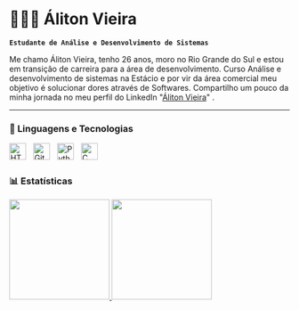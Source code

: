 # 👩🏻‍💻 Áliton Vieira

**`Estudante de Análise e Desenvolvimento de Sistemas`**

Me chamo Áliton Vieira, tenho 26 anos, moro no Rio Grande do Sul e estou em transição de carreira para a área de desenvolvimento. Curso Análise e desenvolvimento de sistemas na Estácio e por vir da área comercial meu objetivo é solucionar dores através de Softwares. Compartilho um pouco da minha jornada no meu perfil do LinkedIn "[Áliton Vieira](https://www.linkedin.com/in/aliton-vieira)" .

---

### 🤖 Linguagens e Tecnologias

<img 
    align="left" 
    alt="HTML"
    title="HTML" 
    width="30px" 
    style="padding-right: 10px;" 
    src="https://cdn.jsdelivr.net/gh/devicons/devicon@latest/icons/html5/html5-original.svg" 
/>
<img 
    align="left" 
    alt="Git" 
    title="Git"
    width="30px" 
    style="padding-right: 10px;" 
    src="https://cdn.jsdelivr.net/gh/devicons/devicon@latest/icons/git/git-original.svg" 
/>
<img 
    align="left" 
    alt="Python" 
    title="Python"
    width="30px" 
    style="padding-right: 10px;" 
    src="https://cdn.jsdelivr.net/gh/devicons/devicon@latest/icons/python/python-original.svg" 
/>
<img
    align="left"
    alt="C"
    title="C"
    width="30px"
    style="padding-rigth: 10px;"
    src="https://cdn.jsdelivr.net/gh/devicons/devicon@latest/icons/c/c-original.svg"
  />
          

<br/>
<br/>

### 📊 Estatísticas

<div>
    <a href="https://github.com/AlitonVieira">
    <img height="180em" src="https://github-readme-stats.vercel.app/api?username=AlitonVieira&show_icons=true&theme=ayu-mirage&include_all_comits=true&count_private=true"/>
    <img height="180em" src="https://github-readme-stats.vercel.app/api/top-langs/?username=AlitonVieira&layout=compact&langs_count=16&theme=ayu-mirage"/> 
</div>



